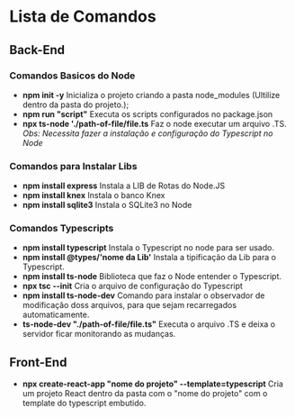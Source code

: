 # Lista de Comandos

## Back-End
### Comandos Basicos do Node
- **npm init -y**
    Inicializa o projeto criando a pasta node_modules (Ultilize dentro da pasta do projeto.);
- **npm run "script"**
    Executa os scripts configurados no package.json
- **npx ts-node './path-of-file/file.ts**
    Faz o node executar um arquivo .TS.
    *Obs: Necessita fazer a instalação e configuração do Typescript no Node*
### Comandos para Instalar Libs
- **npm install express**
    Instala a LIB de Rotas do Node.JS
- **npm install knex**
    Instala o banco Knex
- **npm install sqlite3**
    Instala o SQLite3 no Node
### Comandos Typescripts
- **npm install typescript**
    Instala o Typescript no node para ser usado.
- **npm install @types/'nome da Lib'**
    Instala a tipificação da Lib para o Typescript.
- **npm install ts-node**
    Biblioteca que faz o Node entender o Typescript.
- **npx tsc --init**
    Cria o arquivo de configuração do Typescript
- **npm install ts-node-dev**
    Comando para instalar o observador de modificação doss arquivos, para que sejam recarregados automaticamente.
- **ts-node-dev "./path-of-file/file.ts"**
    Executa o arquivo .TS e deixa o servidor ficar monitorando as mudanças.



## Front-End

- **npx create-react-app "nome do projeto" --template=typescript**
    Cria um projeto React dentro da pasta com o "nome do projeto" com o template do typescript embutido.




